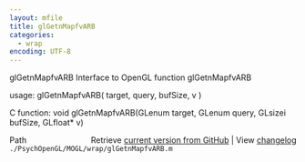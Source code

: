 ```yaml
---
layout: mfile
title: glGetnMapfvARB
categories:
  - wrap
encoding: UTF-8
---
```


glGetnMapfvARB  Interface to OpenGL function glGetnMapfvARB

usage:  glGetnMapfvARB( target, query, bufSize, v )

C function:  void glGetnMapfvARB(GLenum target, GLenum query, GLsizei bufSize, GLfloat\* v)


<div class="code_header" style="text-align:right;">
  <span style="float:left;">Path&nbsp;&nbsp;</span> <span class="counter">Retrieve <a href=
  "https://raw.github.com/Psychtoolbox-3/Psychtoolbox-3/beta/./PsychOpenGL/MOGL/wrap/glGetnMapfvARB.m">current version from GitHub</a> | View <a href=
  "https://github.com/Psychtoolbox-3/Psychtoolbox-3/commits/beta/./PsychOpenGL/MOGL/wrap/glGetnMapfvARB.m">changelog</a></span>
</div>
<div class="code">
  <code>./PsychOpenGL/MOGL/wrap/glGetnMapfvARB.m</code>
</div>
